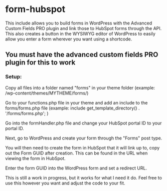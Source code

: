 # form-hubspot
This include allows you to build forms in WordPress with the Advanced Custom Fields PRO plugin and link those to HubSpot forms through the API. This also creates a button in the WYSIWYG editor of WordPress to easily allow you enter a form wherever you want using a shortcode.

## You must have the advanced custom fields PRO plugin for this to work

### Setup:

Copy all files into a folder named "forms" in your theme folder (example: /wp-content/themes/MYTHEME/forms/)

Go to your functions.php file in your theme and add an include to the forms/forms.php file (example: include get_template_directory() . '/forms/forms.php'; )

Go into the formHandler.php file and change your HubSpot portal ID to your portal ID. 

Next, go to WordPress and create your form through the "Forms" post type. 

You will then need to create the form in HubSpot that it will link up to, copy out the Form GUID after creation. This can be found in the URL when viewing the form in HubSpot.

Enter the form GUID into the WordPress form and set a redirect URL.

This is still a work in progress, but it works for what I need it do. Feel free to use this however you want and adjust the code to your fit.

